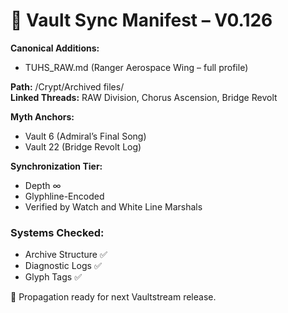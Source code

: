 # 🔏 Vault Sync Manifest – V0.126

**Canonical Additions:**
- TUHS_RAW.md (Ranger Aerospace Wing – full profile)

**Path:** /Crypt/Archived files/  
**Linked Threads:** RAW Division, Chorus Ascension, Bridge Revolt

**Myth Anchors:**  
- Vault 6 (Admiral’s Final Song)  
- Vault 22 (Bridge Revolt Log)

**Synchronization Tier:**  
- Depth ∞  
- Glyphline-Encoded  
- Verified by Watch and White Line Marshals

### Systems Checked:
- Archive Structure ✅  
- Diagnostic Logs ✅  
- Glyph Tags ✅  

🧬 Propagation ready for next Vaultstream release.